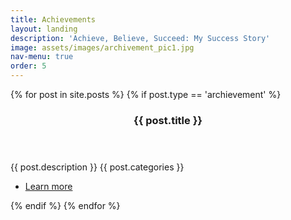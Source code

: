 ```yaml
---
title: Achievements
layout: landing
description: 'Achieve, Believe, Succeed: My Success Story'
image: assets/images/archivement_pic1.jpg
nav-menu: true
order: 5
---
```


<!-- Main -->
<div id="main">

<!-- Two -->
<section id="two" class="spotlights">
	{% for post in site.posts %}
		{% if post.type == 'archievement' %}
			<section>
				<div class="thumbnail">
					<a href="{{ site.baseurl }}{{ post.url }}" class="image">
						<img src="{% link {{ post.image }} %}" alt="" data-position="center center" />
					</a>
				</div>
				<div class="content">
					<div class="inner">
						<header class="major">
							<h3>{{ post.title }}</h3>
						</header>
						<p>{{ post.description }} {{ post.categories }}</p>
						<ul class="actions">
							<li><a href="{{ site.baseurl }}{{ post.url }}" class="button">Learn more</a></li>
						</ul>
					</div>
				</div>
			</section>
		{% endif %}
	{% endfor %}
</section>

</div>